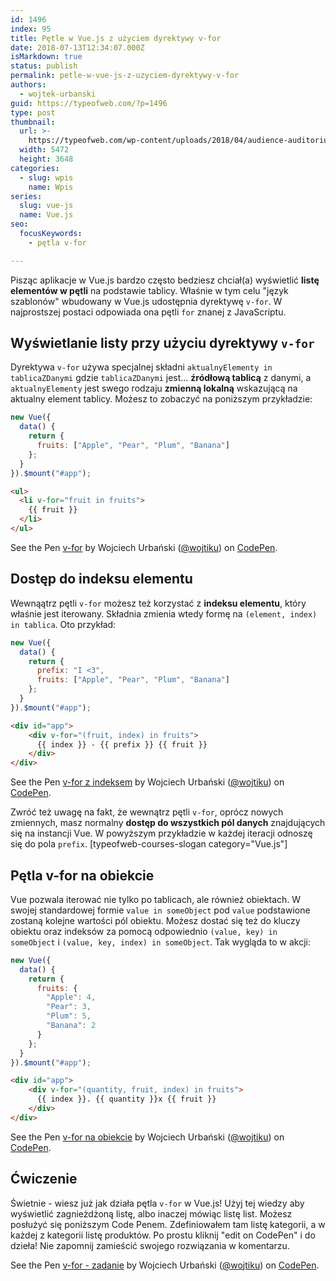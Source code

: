```yaml
---
id: 1496
index: 95
title: Pętle w Vue.js z użyciem dyrektywy v-for
date: 2018-07-13T12:34:07.000Z
isMarkdown: true
status: publish
permalink: petle-w-vue-js-z-uzyciem-dyrektywy-v-for
authors:
  - wojtek-urbanski
guid: https://typeofweb.com/?p=1496
type: post
thumbnail:
  url: >-
    https://typeofweb.com/wp-content/uploads/2018/04/audience-auditorium-bleachers-391535.jpg
  width: 5472
  height: 3648
categories:
  - slug: wpis
    name: Wpis
series:
  slug: vue-js
  name: Vue.js
seo:
  focusKeywords:
    - pętla v-for

---
```

Pisząc aplikacje w Vue.js bardzo często bedziesz chciał(a) wyświetlić **listę elementów w pętli** na podstawie tablicy. Właśnie w tym celu "język szablonów" wbudowany w Vue.js udostępnia dyrektywę `v-for`. W najprostszej postaci odpowiada ona pętli `for` znanej z JavaScriptu.

<!--more-->

## Wyświetlanie listy przy użyciu dyrektywy `v-for`

Dyrektywa `v-for` używa specjalnej składni `aktualnyElementy in tablicaZDanymi` gdzie `tablicaZDanymi` jest... **źródłową tablicą** z danymi, a `aktualnyElementy` jest swego rodzaju **zmienną lokalną** wskazującą na aktualny element tablicy. Możesz to zobaczyć na poniższym przykładzie:

```javascript
new Vue({
  data() {
    return {
      fruits: ["Apple", "Pear", "Plum", "Banana"]
    };
  }
}).$mount("#app");
```
```html
<ul>
  <li v-for="fruit in fruits">
    {{ fruit }}
  </li>
</ul>
```

<p data-height="265" data-theme-id="0" data-slug-hash="odZvvE" data-default-tab="result" data-user="wojtiku" data-embed-version="2" data-pen-title="v-for" class="codepen">See the Pen <a href="https://codepen.io/wojtiku/pen/odZvvE/">v-for</a> by Wojciech Urbański (<a href="https://codepen.io/wojtiku">@wojtiku</a>) on <a href="https://codepen.io">CodePen</a>.</p>

## Dostęp do indeksu elementu

Wewnąątrz pętli `v-for` możesz też korzystać z **indeksu elementu**, który właśnie jest iterowany. Składnia zmienia wtedy formę na `(element, index) in tablica`. Oto przykład:

```javascript
new Vue({
  data() {
    return {
      prefix: "I <3",
      fruits: ["Apple", "Pear", "Plum", "Banana"]
    };
  }
}).$mount("#app");
```
```html
<div id="app">
    <div v-for="(fruit, index) in fruits">
      {{ index }} - {{ prefix }} {{ fruit }}
    </div>
</div>
```
<p data-height="265" data-theme-id="0" data-slug-hash="BxWajL" data-default-tab="result" data-user="wojtiku" data-embed-version="2" data-pen-title="v-for z indeksem" class="codepen">See the Pen <a href="https://codepen.io/wojtiku/pen/BxWajL/">v-for z indeksem</a> by Wojciech Urbański (<a href="https://codepen.io/wojtiku">@wojtiku</a>) on <a href="https://codepen.io">CodePen</a>.</p>

Zwróć też uwagę na fakt, że wewnątrz pętli `v-for`, oprócz nowych zmiennych, masz normalny **dostęp do wszystkich pól danych** znajdujących się na instancji Vue. W powyższym przykładzie w każdej iteracji odnoszę się do pola `prefix`. [typeofweb-courses-slogan category="Vue.js"]

## Pętla v-for na obiekcie

Vue pozwala iterować nie tylko po tablicach, ale również obiektach. W swojej standardowej formie `value in someObject` pod `value` podstawione zostaną kolejne wartości pól obiektu. Możesz dostać się też do kluczy obiektu oraz indeksów za pomocą odpowiednio `(value, key) in someObject` i `(value, key, index) in someObject`. Tak wygląda to w akcji:

```javascript
new Vue({
  data() {
    return {
      fruits: {
        "Apple": 4,
        "Pear": 3,
        "Plum": 5,
        "Banana": 2
      }
    };
  }
}).$mount("#app");
```
```html
<div id="app">
    <div v-for="(quantity, fruit, index) in fruits">
      {{ index }}. {{ quantity }}x {{ fruit }}
    </div>
</div>
```
<p data-height="265" data-theme-id="0" data-slug-hash="vjxOeb" data-default-tab="result" data-user="wojtiku" data-embed-version="2" data-pen-title="v-for na obiekcie" class="codepen">See the Pen <a href="https://codepen.io/wojtiku/pen/vjxOeb/">v-for na obiekcie</a> by Wojciech Urbański (<a href="https://codepen.io/wojtiku">@wojtiku</a>) on <a href="https://codepen.io">CodePen</a>.</p>

## Ćwiczenie

Świetnie - wiesz już jak działa pętla `v-for` w Vue.js! Użyj tej wiedzy aby wyświetlić zagnieżdżoną listę, albo inaczej mówiąc listę list. Możesz posłużyć się poniższym Code Penem. Zdefiniowałem tam listę kategorii, a w każdej z kategorii listę produktów. Po prostu kliknij "edit on CodePen" i do dzieła! Nie zapomnij zamieścić swojego rozwiązania w komentarzu.

<p data-height="265" data-theme-id="0" data-slug-hash="ZoeGPa" data-default-tab="html,result" data-user="wojtiku" data-embed-version="2" data-pen-title="v-for - zadanie" class="codepen">See the Pen <a href="https://codepen.io/wojtiku/pen/ZoeGPa/">v-for - zadanie</a> by Wojciech Urbański (<a href="https://codepen.io/wojtiku">@wojtiku</a>) on <a href="https://codepen.io">CodePen</a>.</p>
